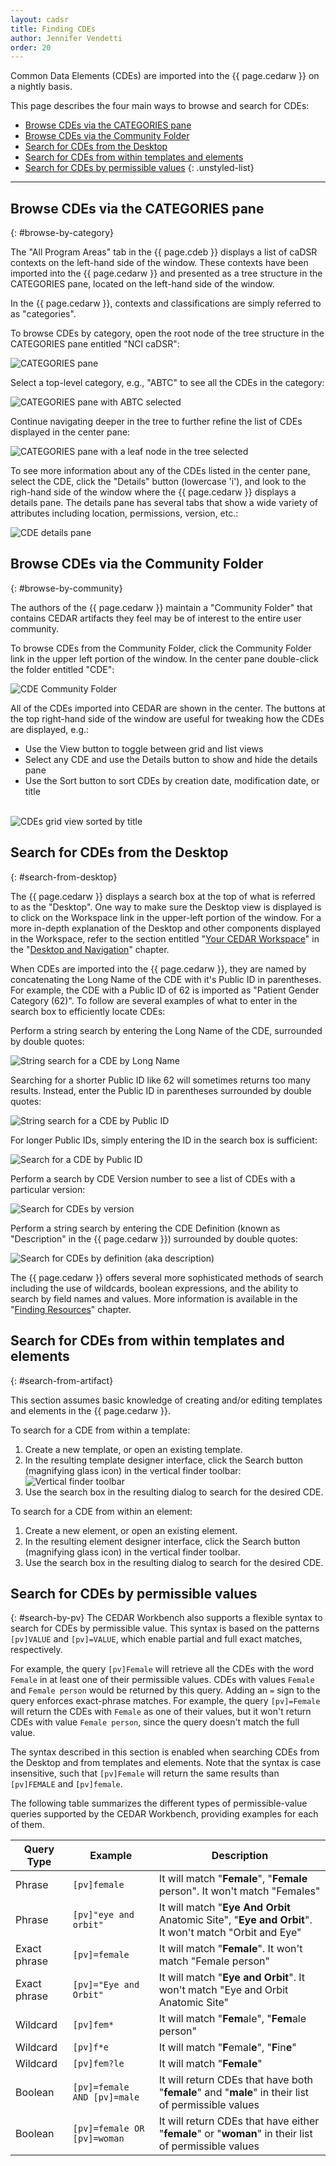 ```yaml
---
layout: cadsr
title: Finding CDEs
author: Jennifer Vendetti
order: 20
---
```


Common Data Elements (CDEs) are imported into the {{ page.cedarw }} on a 
nightly basis.

This page describes the four main ways to browse and search for CDEs:

- [Browse CDEs via the CATEGORIES pane](#browse-by-category)
- [Browse CDEs via the Community Folder](#browse-by-community)
- [Search for CDEs from the Desktop](#search-from-desktop)
- [Search for CDEs from within templates and elements](#search-from-artifact)
- [Search for CDEs by permissible values](#search-by-pv)
{: .unstyled-list}

***

## Browse CDEs via the CATEGORIES pane
{: #browse-by-category}

The "All Program Areas" tab in the {{ page.cdeb }} displays a list of caDSR 
contexts on the left-hand side of the window. These contexts have been 
imported into the {{ page.cedarw }} and presented as a tree structure in the 
CATEGORIES pane, located on the left-hand side of the window.

In the {{ page.cedarw }}, contexts and classifications are simply referred to 
as "categories". 

To browse CDEs by category, open the root node of the tree structure in the 
CATEGORIES pane entitled "NCI caDSR":

![CATEGORIES pane](../../assets/imgs/cadsr/categories.png)<br />

Select a top-level category, e.g., "ABTC" to see all the CDEs in the category:

![CATEGORIES pane with ABTC selected](../../assets/imgs/cadsr/category-abtc.png)<br />

Continue navigating deeper in the tree to further refine the list of CDEs 
displayed in the center pane:

![CATEGORIES pane with a leaf node in the tree selected](../../assets/imgs/cadsr/category-leaf-node.png)<br />

To see more information about any of the CDEs listed in the center pane, 
select the CDE, click the "Details" button (lowercase 'i'), and look to the 
righ-hand side of the window where the {{ page.cedarw }} displays a details 
pane. The details pane has several tabs that show a wide variety of attributes 
including location, permissions, version, etc.:

![CDE details pane](../../assets/imgs/cadsr/cde-details-pane.png)<br />


## Browse CDEs via the Community Folder
{: #browse-by-community}

The authors of the {{ page.cedarw }} maintain a "Community Folder" that 
contains CEDAR artifacts they feel may be of interest to the entire user 
community. 

To browse CDEs from the Community Folder, click the Community Folder link in 
the upper left portion of the window. In the center pane double-click the 
folder entitled "CDE":

![CDE Community Folder](../../assets/imgs/cadsr/cde-folder.png)<br />

All of the CDEs imported into CEDAR are shown in the center. The buttons at 
the top right-hand side of the window are useful for tweaking how the CDEs 
are displayed, e.g.:

- Use the View button to toggle between grid and list views
- Select any CDE and use the Details button to show and hide the details pane
- Use the Sort button to sort CDEs by creation date, modification date, or title
<br /><br />

![CDEs grid view sorted by title](../../assets/imgs/cadsr/sorted-cdes.png)<br />


## Search for CDEs from the Desktop
{: #search-from-desktop}

The {{ page.cedarw }} displays a search box at the top of what is referred to 
as the "Desktop". One way to make sure the Desktop view is displayed is to 
click on the Workspace link in the upper-left portion of the window. For a 
more in-depth explanation of the Desktop and other components displayed in 
the Workspace, refer to the section entitled 
"[Your CEDAR Workspace](../../sections/a4/your_cedar_workspace)" in the 
"[Desktop and Navigation](../../basic_topics/a4_desktop_and_navigation)" chapter.

When CDEs are imported into the {{ page.cedarw }}, they are named by 
concatenating the Long Name of the CDE with it's Public ID in parentheses. For 
example, the CDE with a Public ID of 62 is imported as "Patient Gender 
Category (62)". To follow are several examples of what to enter in the search 
box to efficiently locate CDEs:

Perform a string search by entering the Long Name of the CDE, surrounded by 
double quotes:

![String search for a CDE by Long Name](../../assets/imgs/cadsr/search-by-long-name.png)<br />

Searching for a shorter Public ID like 62 will sometimes returns too many 
results. Instead, enter the Public ID in parentheses surrounded by double 
quotes:

![String search for a CDE by Public ID](../../assets/imgs/cadsr/search-by-public-id.png)<br />

For longer Public IDs, simply entering the ID in the search box is sufficient:

![Search for a CDE by Public ID](../../assets/imgs/cadsr/search-by-id-only.png)<br />

Perform a search by CDE Version number to see a list of CDEs with a 
particular version:

![Search for CDEs by version](../../assets/imgs/cadsr/search-by-version.png)<br />

Perform a string search by entering the CDE Definition (known as "Description" 
in the {{ page.cedarw }}) surrounded by double quotes:

![Search for CDEs by definition (aka description)](../../assets/imgs/cadsr/search-by-defintion.png)<br />

The {{ page.cedarw }} offers several more sophisticated methods of search 
including the use of wildcards, boolean expressions, and the ability to search 
by field names and values. More information is available in the 
"[Finding Resources](../../basic_topics/a2_finding_resources)" chapter.

## Search for CDEs from within templates and elements
{: #search-from-artifact}

This section assumes basic knowledge of creating and/or editing templates and 
elements in the {{ page.cedarw }}.

To search for a CDE from within a template:

1. Create a new template, or open an existing template.
2. In the resulting template designer interface, click the Search button 
   (magnifying glass icon) in the vertical finder toolbar:
   ![Vertical finder toolbar](../../assets/imgs/cadsr/vertical-finder.png)
3. Use the search box in the resulting dialog to search for the desired CDE.

To search for a CDE from within an element:

1. Create a new element, or open an existing element.
2. In the resulting element designer interface, click the Search button 
   (magnifying glass icon) in the vertical finder toolbar.
3. Use the search box in the resulting dialog to search for the desired CDE.

## Search for CDEs by permissible values
{: #search-by-pv}
The CEDAR Workbench also supports a flexible syntax to search for CDEs by permissible value. This syntax is based on the patterns `[pv]VALUE` and `[pv]=VALUE`, which enable partial and full exact matches, respectively.

For example, the query `[pv]Female` will retrieve all the CDEs with the word `Female` in at least one of their permissible values. CDEs with values `Female` and `Female person` would be returned by this query. Adding an `=` sign to the query enforces exact-phrase matches. For example, the query `[pv]=Female` will return the CDEs with `Female` as one of their values, but it won't return CDEs with value `Female person`, since the query doesn't match the full value.

The syntax described in this section is enabled when searching CDEs from the Desktop and from templates and elements. Note that the syntax is case insensitive, such that `[pv]Female` will return the same results than `[pv]FEMALE` and `[pv]female`.

The following table summarizes the different types of permissible-value queries supported by the CEDAR Workbench, providing examples for each of them.

| Query Type | Example | Description |
| --- | --- | --- |
| Phrase | `[pv]female` | It will match "**Female**", "**Female** person". It won't match "Females" |
| Phrase | `[pv]"eye and orbit"` | It will match "**Eye And Orbit** Anatomic Site", "**Eye and Orbit**". It won't match "Orbit and Eye" |
| Exact phrase | `[pv]=female` | It will match "**Female**". It won't match "Female person" |
| Exact phrase | `[pv]="Eye and Orbit"` | It will match "**Eye and Orbit**". It won't match "Eye and Orbit Anatomic Site" |
| Wildcard | `[pv]fem*` | It will match "**Fem**ale", "**Fem**ale person" |
| Wildcard | `[pv]f*e` | It will match "**F**emal**e**", "**F**in**e**" |
| Wildcard | `[pv]fem?le` | It will match "**Fem**a**le**" |
| Boolean | `[pv]=female AND [pv]=male` | It will return CDEs that have both "**female**" and "**male**" in their list of permissible values |
| Boolean | `[pv]=female OR [pv]=woman` | It will return CDEs that have either "**female**" or "**woman**" in their list of permissible values |
